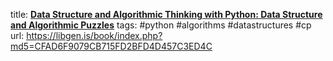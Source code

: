 title: **[Data Structure and Algorithmic Thinking with Python: Data Structure and Algorithmic Puzzles](http://library.lol/main/CFAD6F9079CB715FD2BFD4D457C3ED4C)**
tags: #python #algorithms #datastructures #cp 
url: https://libgen.is/book/index.php?md5=CFAD6F9079CB715FD2BFD4D457C3ED4C